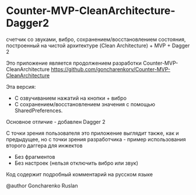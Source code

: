 # Counter-MVP-CleanArchitecture-Dagger2
счетчик со звуками, вибро, сохранением/восстановлением состояния, 
построенный на чистой архитектуре (Clean Architecture) + MVP + Dagger 2

Это приложение является продолжением разработки Counter-MVP-CleanArchitecture
https://github.com/goncharenkorv/Counter-MVP-CleanArchitecture

Эта версия: 
* С озвучиванием нажатий на кнопки + вибро 
* С сохранением/восстановлением значения с помощью SharedPreferences.

Основное отличие - добавлен Dagger 2

С точки зрения пользователя это приложение выглядит также, как и предыдущее, 
но с точки зрения разработчика - пример использования второго даггера для инжектов

* Без фрагментов
* Без настроек (нельзя отключить вибро или звук)

Код содержит подробный комментарий на русском языке

@author Goncharenko Ruslan
